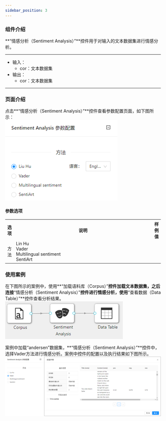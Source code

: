 ```yaml
---
sidebar_position: 3
---
```

### 组件介绍
**“情感分析（Sentiment Analysis）”**控件用于对输入的文本数据集进行情感分析。
<hr/>

- 输入：
  - cor：文本数据集
- 输出：
  - cor：文本数据集
<hr/>

### 页面介绍
点击**“情感分析（Sentiment Analysis）”**控件查看参数配置页面，如下图所示：  
[![](/img/aistudio/text-mining/sentiment-analysis/param.png)](/img/aistudio/text-mining/sentiment-analysis/param.png)

#### 参数选项
<table>
  <tr>
    <th>选项</th>
    <th width="650">说明</th>
    <th>样例值</th>
  </tr>
  <tr>
      <td>方法</td> 
      <td>
      Lin Hu <br/>
      Vader <br/>
      Multilingual sentiment <br/>
      SentiArt
      </td> 
      <td></td>
  </tr>
</table>

### 使用案例
在下图所示的案例中，使用**“加载语料库（Corpus）”**控件加载文本数据集，之后连接**“情感分析（Sentiment Analysis）”**控件进行情感分析，使用**“查看数据（Data Table）”**控件查看分析结果。  
[ ![](/img/aistudio/text-mining/sentiment-analysis/workflow.png) ](/img/aistudio/text-mining/sentiment-analysis/workflow.png)

案例中加载“andersen”数据集，**“情感分析（Sentiment Analysis）”**控件中，选择Vader方法进行情感分析。案例中控件的配置以及执行结果如下图所示。
[![](/img/aistudio/text-mining/sentiment-analysis/workflow-result.png)](/img/aistudio/text-mining/sentiment-analysis/workflow-result.png)

